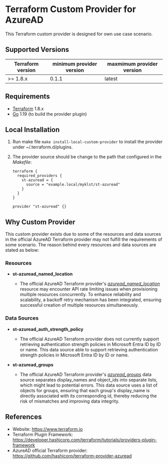 Terraform Custom Provider for AzureAD
======================================

This Terraform custom provider is designed for own use case scenario.

Supported Versions
------------------

| Terraform version | minimum provider version |maxmimum provider version
| ---- | ---- | ----|
| >= 1.8.x	| 0.1.1	| latest |

Requirements
------------

-	[Terraform](https://www.terraform.io/downloads.html) 1.8.x
-	[Go](https://golang.org/doc/install) 1.19 (to build the provider plugin)

Local Installation
------------------

1. Run make file `make install-local-custom-provider` to install the provider under ~/.terraform.d/plugins.

2. The provider source should be change to the path that configured in the *Makefile*:

    ```
    terraform {
      required_providers {
        st-azuread = {
          source = "example.local/myklst/st-azuread"
        }
      }
    }

    provider "st-azuread" {}
    ```

Why Custom Provider
-------------------

This custom provider exists due to some of the resources and data sources in the
official AzureAD Terraform provider may not fulfill the requirements of some
scenario. The reason behind every resources and data sources are stated as below:

### Resources

- **st-azuread_named_location**

  - The official AzureAD Terraform provider's [*azuread_named_location*](https://registry.terraform.io/providers/hashicorp/azuread/3.3.0/docs/resources/named_location) resource may encounter API rate limiting issues when provisioning multiple resources concurrently.
  To enhance reliability and scalability, a backoff retry mechanism has been integrated, ensuring successful creation
  of multiple resources simultaneously.

### Data Sources

- **st-azuread_auth_strength_policy**

  - The official AzureAD Terraform provider does not currently support retrieving authentication strength policies in
  Microsoft Entra ID by ID or name. This data source able to support retrieving authentication strength policies in
  Microsoft Entra ID by ID or name.

- **st-azuread_groups**

  - The official AzureAD Terraform provider's [*azuread_groups*](https://registry.terraform.io/providers/hashicorp/azuread/3.3.0/docs/data-sources/groups)  data source separates display_names and object_ids into separate lists, which might lead to potential errors.
  This data source uses a list of objects for groups, ensuring that each group's display_name is directly associated with
  its corresponding id, thereby reducing the risk of mismatches and improving data integrity.

References
----------

- Website: https://www.terraform.io
- Terraform Plugin Framework: https://developer.hashicorp.com/terraform/tutorials/providers-plugin-framework
- AzureAD official Terraform provider: https://github.com/hashicorp/terraform-provider-azuread
